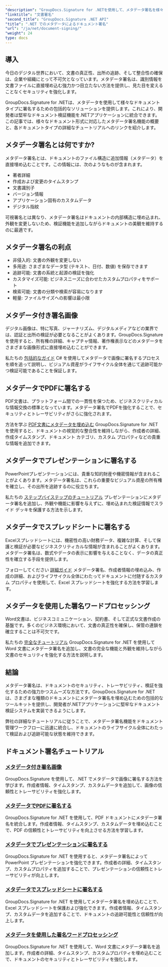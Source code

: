 ```yaml
---
"description": "GroupDocs.Signature for .NETを使用して、メタデータ署名を様々なファイル形式に埋め込むことで、ドキュメントのセキュリティとトレーサビリティを強化する方法を学びましょう。PDF、Word、Excel、PowerPoint、画像ファイル向けの包括的なチュートリアルです。"
"linktitle": "文書署名"
"second_title": "GroupDocs.Signature .NET API"
"title": ".NET でのメタデータによるドキュメント署名"
"url": "/ja/net/document-signing/"
"weight": 24
type: docs
---
```

## 導入

今日のデジタル世界において、文書の真正性、出所の追跡、そして整合性の確保は、企業や組織にとって不可欠となっています。メタデータ署名は、識別情報を文書ファイルに直接埋め込む強力かつ目立たない方法を提供し、見た目を変えることなくセキュリティを強化します。

GroupDocs.Signature for .NETは、メタデータを使用して様々なドキュメントタイプに署名するための包括的なソリューションを提供します。これにより、開発者は堅牢なドキュメント検証機能を.NETアプリケーションに統合できます。この記事では、様々なドキュメント形式に対応したメタデータ署名機能の概要と、各ドキュメントタイプの詳細なチュートリアルへのリンクを紹介します。

## メタデータ署名とは何ですか?

メタデータ署名とは、ドキュメントのファイル構造に追加情報（メタデータ）を直接埋め込むことです。この情報には、次のようなものが含まれます。

- 著者詳細
- 作成および変更のタイムスタンプ
- 文書識別子
- バージョン情報
- アプリケーション固有のカスタムデータ
- デジタル指紋

可視署名とは異なり、メタデータ署名はドキュメントの内部構造に埋め込まれ、外観を変更しないため、検証機能を追加しながらドキュメントの美観を維持するのに最適です。

## メタデータ署名の利点

- 非侵入的: 文書の外観を変更しない
- 多用途: さまざまなデータ型 (テキスト、日付、数値) を保存できます
- 追跡可能: 文書の系統と起源の検証を強化
- カスタマイズ可能: ビジネスニーズに合わせたカスタムプロパティをサポート
- 検索可能: 文書の分類や検索が容易になります
- 軽量: ファイルサイズへの影響は最小限

## メタデータ付き署名画像

デジタル画像は、特に写真、ジャーナリズム、デジタルメディアなどの業界では、認証と出所の検証が必要となることがよくあります。GroupDocs.Signature を使用すると、所有権の詳細、キャプチャ情報、著作権表示などのメタデータをさまざまな画像形式に直接埋め込むことができます。

私たちの [包括的なガイド](./sign-image-with-metadata/) C# を使用してメタデータで画像に署名するプロセスを順を追って説明し、ビジュアル資産がライフサイクル全体を通じて追跡可能かつ検証可能であることを保証します。

## メタデータでPDFに署名する

PDF文書は、プラットフォーム間での一貫性を保つため、ビジネスクリティカルな情報交換の標準となっています。メタデータ署名でPDFを強化することで、セキュリティとトレーサビリティがさらに強化されます。

方法を学ぶ [PDF文書にメタデータを埋め込む](./sign-pdf-with-metadata/) GroupDocs.Signature for .NET を使用すると、ドキュメントの視覚的な整合性を維持しながら、作成者の詳細、作成タイムスタンプ、ドキュメント カテゴリ、カスタム プロパティなどの貴重な情報を追加できます。

## メタデータでプレゼンテーションに署名する

PowerPointプレゼンテーションには、貴重な知的財産や機密情報が含まれることがよくあります。メタデータ署名は、これらの重要なビジュアル資産の所有権を確立し、その出所を追跡するのに役立ちます。

私たちの [ステップバイステップのチュートリアル](./sign-presentation-with-metadata/) プレゼンテーションにメタデータ署名を追加し、外観や機能に影響を与えずに、埋め込まれた検証情報でスライド デッキを保護する方法を示します。

## メタデータでスプレッドシートに署名する

Excelスプレッドシートには、機密性の高い財務データ、複雑な計算、そして保護と検証が必要なビジネスクリティカルな情報が含まれることがよくあります。メタデータ署名は、数式やデータの表示に影響を与えることなく、データの真正性を確立する手段を提供します。

フォローしてください [詳細ガイド](./sign-spreadsheet-with-metadata/) メタデータ署名、作成者情報の埋め込み、作成の詳細、およびライフサイクル全体にわたってドキュメントに付随するカスタム プロパティを使用して、Excel スプレッドシートを強化する方法を学習します。

## メタデータを使用した署名ワードプロセッシング

Word文書は、ビジネスコミュニケーション、契約書、そして正式な文書作成の基盤です。多くのビジネス環境において、文書の真正性を確保し、保管の連鎖を確立することは不可欠です。

私たちの [完全なチュートリアル](./sign-word-processing-with-metadata/) GroupDocs.Signature for .NET を使用して Word 文書にメタデータ署名を追加し、文書の完全な機能と外観を維持しながら文書のセキュリティを強化する方法を説明します。

## 結論

メタデータ署名は、ドキュメントのセキュリティ、トレーサビリティ、検証を強化するための強力かつスムーズな方法です。GroupDocs.Signature for .NETは、さまざまな種類のドキュメントにメタデータ署名を埋め込むための包括的なツールキットを提供し、開発者が.NETアプリケーションに堅牢なドキュメント検証システムを実装できるようにします。

弊社の詳細なチュートリアルに従うことで、メタデータ署名機能をドキュメント管理ワークフローに迅速に統合し、ドキュメントのライフサイクル全体にわたって検証および追跡可能な状態を維持できます。

## ドキュメント署名チュートリアル
### [メタデータ付き署名画像](./sign-image-with-metadata/)
GroupDocs.Signature を使用して、.NET でメタデータで画像に署名する方法を学びます。作成者情報、タイムスタンプ、カスタムデータを追加して、画像の信頼性とトレーサビリティを強化します。

### [メタデータでPDFに署名する](./sign-pdf-with-metadata/)
GroupDocs.Signature for .NET を使用して、PDF ドキュメントにメタデータ署名を統合します。作成者情報、タイムスタンプ、カスタムデータを埋め込むことで、PDF の信頼性とトレーサビリティを向上させる方法を学習します。

### [メタデータでプレゼンテーションに署名する](./sign-presentation-with-metadata/)
GroupDocs.Signature for .NET を使用すると、メタデータ署名によって PowerPoint プレゼンテーションを強化できます。作成者の詳細、タイムスタンプ、カスタムプロパティを追加することで、プレゼンテーションの信頼性とトレーサビリティが向上します。

### [メタデータでスプレッドシートに署名する](./sign-spreadsheet-with-metadata/)
GroupDocs.Signature for .NET を使用してメタデータ署名を埋め込むことで、Excel スプレッドシートを保護および強化できます。作成者情報、タイムスタンプ、カスタムデータを追加することで、ドキュメントの追跡可能性と信頼性が向上します。

### [メタデータを使用した署名ワードプロセッシング](./sign-word-processing-with-metadata/)
GroupDocs.Signature for .NET を使用して、Word 文書にメタデータ署名を追加します。作成者の詳細、タイムスタンプ、カスタムプロパティを埋め込むことで、ドキュメントのセキュリティとトレーサビリティを強化します。